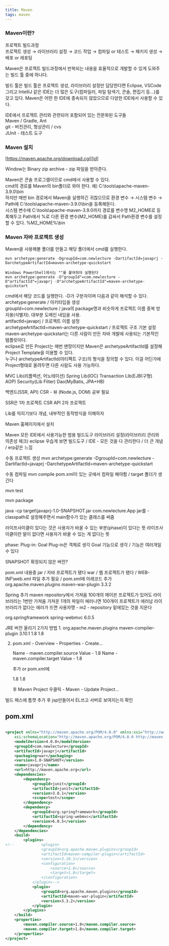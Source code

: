 ```yaml
---
title: Maven
tags: maven
---
```


### Maven이란?

프로젝트 빌드과정   
프로젝트 생성 → 라이브러리 설정 → 코드 작업 → 컴파일 or 테스트 → 패키지 생성 → 배포 or 레포팅

Maven은 프로젝트 빌드과정에서 반복되는 내용을 효율적으로 개발할 수 있게 도와주는 빌드 툴 중에 하나다.   

빌드 툴은 빌드 툴은 프로젝트 생성, 라이브러리 설정만 담당한다면 Eclipse, VSCode 그리고 IntelliJ 같은 IDE는 더 많은 도구(컴파일러, 파일 탐색기, 콘솔, 편집기 등...)를 갖고 있다. Maven은 어떤 한 IDE에 종속되지 않았으므로 다양한 IDE에서 사용할 수 있다.

IDE에서 프로젝트 관리와 관련되어 포함되어 있는 전문화된 도구들   
Maven / Gradle, Ant   
git - 버전관리, 형상관리 / cvs   
JUnit - 테스트 도구

### Maven 설치

[https://maven.apache.org/download.cgi][id]

[id]: https://maven.apache.org/download.cgi
Window는 Binary zip archive - zip 파일을 받아준다.   

Maven은 콘솔 프로그램이므로 cmd에서 사용할 수 있다.   
cmd의 경로를 Maven의 bin폴더로 와야 한다. 예) C:\tools\apache-maven-3.9.0\bin   
하지만 매번 bin 경로에서 Maven을 실행하긴 귀찮으므로 환경 변수 → 시스템 변수 → Path에 C:\tools\apache-maven-3.9.0\bin을 등록해둔다.   
시스템 변수에 C:\tools\apache-maven-3.9.0까지 경로를 변수명 M2_HOME로 등록해두고 Path에서 %로 다른 환경 변수(M2_HOME)를 감싸서 Path환경 변수를 설정할 수 있다. %M2_HOME%\bin

### Maven 자바 프로젝트 생성

Maven을 사용해볼 폴더를 만들고 해당 폴더에서 cmd를 실행한다.

```
mvn archetype:generate -DgroupId=com.newlecture -DartifactId=javaprj -DarchetypeArtifactId=maven-archetype-quickstart

Windows PowerShell에서는 ""를 붙여줘야 실행된다
mvn archetype:generate -D"groupId"=com.newlecture -D"artifactId"=javaprj -D"archetypeArtifactId"=maven-archetype-quickstart
```
cmd에서 해당 코드를 실행한다. -D가 구분자이며 다음과 같이 해석할 수 있다.   
archetype:generate / 아키타입을 생성   
groupId=com.newlecture / java의 package명과 비슷하게 프로젝트 이름 중복 방지용(식별자). 대부분 도메인 네임을 사용.   
artifactId=javaprj / 프로젝트 이름 설정   
archetypeArtifactId=maven-archetype-quickstart / 프로젝트 구조 기본 설정   
maven-archetype-quickstart는 다른 사람이 만든 자바 개발에 사용되는 기본적인 템플릿이다.   
eclipse로 만든 Project는 매번 맨땅이지만 Maven은 archetypeArtifactId를 설정해 Project Template을 이용할 수 있다.   
누구나 archetypeArtifactId(아티펙트 구조)의 형식을 정의할 수 있다. 이걸 어딘가에 Project형태로 올려두면 다른 사람도 사용 가능하다.

MVC Lib(리플렉션, 어노테이션)
Spring Lib(IOC)
Transaction Lib(EJB(구형) AOP)
Security(Lib Filter)
Dao(MyBatis, JPA+HB)

백엔드(SSR, API)
CSR - 뷰 (Node.js, DOM) 공부 필요

SSR은 1차 프로젝트
CSR API 2차 프로젝트

Lib를 익히기보다 개념, 내부적인 동작방식을 이해하자

Maven 홈페이지에서 설치

Maven 모든 IDE에서 사용가능한 범용 빌드도구
라이브러리 설정(라이브러리 관리와 의존성 체크)
eclipse 우습게 보면 빌드도구 / IDE - 모든 것을 다 관리한다 / 더 큰 개념 / erp같은 느낌

수동 프로젝트 생성
mvn archetype:generate -DgroupId=com.newlecture -DartifactId=javaprj -DarchetypeArtifactId=maven-archetype-quickstart

수동 컴파일
mvn compile
pom.xml이 있는 곳에서 컴파일 해야함 / target 폴더가 생긴다


mvn test

mvn package

java -cp target\javaprj-1.0-SNAPSHOT.jar com.newlecture.App
jar를 -classpath로 설정해주면서 main함수가 있는 클래스를 써줌

라이프사이클이 있다는 것은 사용자가 바꿀 수 있는 부분(phase)이 있다는 뜻
라이프사이클이란 말이 없다면 사용자가 바꿀 수 있는 게 없다는 뜻

phase: Plug-in: Goal
Plug-in은 객체로 생각
Goal 기능으로 생각 / 기능은 여러개일 수 있다

SNAPSHOT 확정되지 않은 버전?

pom.xml 내용중 
<packaging>jar</packaging> / 자바 프로젝트가 됐다
<packaging>war</packaging> / 웹 프로젝트가 됐다 / WEB-INF\web.xml 파일 추가 필요 / pom.xml에 아래코드 추가
	<build>
		<plugins>
			<plugin>
				<groupId>org.apache.maven.plugins</groupId>
				<artifactId>maven-war-plugin</artifactId>
				<version>3.3.2</version>
			</plugin>
		</plugins>
	</build>

Spring 추가 maven repository에서 가져옴
100개의 메이븐 프로젝트가 있어도 라이브러리는 1번만 가져옴
가져온 1개의 파일이 에러나면 100개이 프로젝트가 에러남
라이브러리가 없다는 에러가 뜨면 사용자명 - m2 - repository 밑에있는 것을 지운다

<dependency>
    <groupId>org.springframework</groupId>
    <artifactId>spring-webmvc</artifactId>
    <version>6.0.5</version>
</dependency>

JRE 버전 올리기 2가지 방법
1.
			<plugin>
				<groupId>org.apache.maven.plugins</groupId>
				<artifactId>maven-compiler-plugin</artifactId>
				<version>3.10.1</version>
				<configuration>
					<source>1.8</source>
					<target>1.8</target>
				</configuration>
			</plugin>

2.
	pom.xml - Overview - Properties - Create...

	Name - maven.compiler.source
	Value - 1.8
	Name - maven.compiler.target
	Value - 1.8
	
	추가
	or
	pom.xml에
	
	<properties>
		<maven.compiler.source>1.8</maven.compiler.source>
		<maven.compiler.target>1.8</maven.compiler.target>
	</properties>

	후 Maven Project 우클릭 - Maven - Update Project...


빌드 패스에 톰캣 추가 후 jsp만들어서 EL쓰고 서버로 보여지는지 확인


pom.xml
-------------

```xml

<project xmlns="http://maven.apache.org/POM/4.0.0" xmlns:xsi="http://www.w3.org/2001/XMLSchema-instance"
	xsi:schemaLocation="http://maven.apache.org/POM/4.0.0 http://maven.apache.org/maven-v4_0_0.xsd">
	<modelVersion>4.0.0</modelVersion>
	<groupId>com.newlecture</groupId>
	<artifactId>javaprj</artifactId>
	<packaging>war</packaging>
	<version>1.0-SNAPSHOT</version>
	<name>javaprj</name>
	<url>http://maven.apache.org</url>
	<dependencies>
		<dependency>
			<groupId>junit</groupId>
			<artifactId>junit</artifactId>
			<version>3.8.1</version>
			<scope>test</scope>
		</dependency>
		<dependency>
			<groupId>org.springframework</groupId>
			<artifactId>spring-webmvc</artifactId>
			<version>6.0.5</version>
		</dependency>
	</dependencies>
	<build>
		<plugins>
<!--			<plugin>
				<groupId>org.apache.maven.plugins</groupId>
				<artifactId>maven-compiler-plugin</artifactId>
				<version>3.10.1</version>
				<configuration>
					<source>1.8</source>
					<target>1.8</target>
				</configuration>
			</plugin>-->
			<plugin>
				<groupId>org.apache.maven.plugins</groupId>
				<artifactId>maven-war-plugin</artifactId>
				<version>3.3.2</version>
			</plugin>
		</plugins>
	</build>
	<properties>
		<maven.compiler.source>1.8</maven.compiler.source>
		<maven.compiler.target>1.8</maven.compiler.target>
	</properties>
</project>

```
